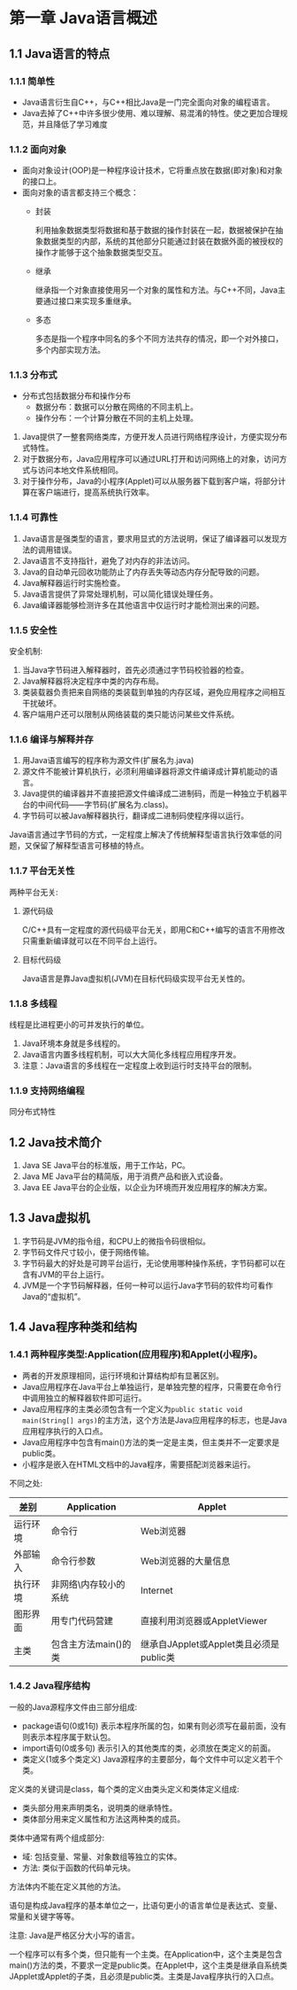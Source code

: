 # 第一章 Java语言概述

## 1.1 Java语言的特点

### 1.1.1 简单性

+ Java语言衍生自C++，与C++相比Java是一门完全面向对象的编程语言。
+ Java去掉了C++中许多很少使用、难以理解、易混淆的特性。使之更加合理规范，并且降低了学习难度

### 1.1.2 面向对象

+ 面向对象设计(OOP)是一种程序设计技术，它将重点放在数据(即对象)和对象的接口上。
+ 面向对象的语言都支持三个概念：
    + 封装
    
        利用抽象数据类型将数据和基于数据的操作封装在一起，数据被保护在抽象数据类型的内部，系统的其他部分只能通过封装在数据外面的被授权的操作才能够于这个抽象数据类型交互。
    + 继承
    
        继承指一个对象直接使用另一个对象的属性和方法。与C++不同，Java主要通过接口来实现多重继承。
    + 多态
    
        多态是指一个程序中同名的多个不同方法共存的情况，即一个对外接口，多个内部实现方法。

### 1.1.3 分布式

+ 分布式包括数据分布和操作分布
    + 数据分布：数据可以分散在网络的不同主机上。
    + 操作分布：一个计算分散在不同的主机上处理。

1. Java提供了一整套网络类库，方便开发人员进行网络程序设计，方便实现分布式特性。
2. 对于数据分布，Java应用程序可以通过URL打开和访问网络上的对象，访问方式与访问本地文件系统相同。
3. 对于操作分布，Java的小程序(Applet)可以从服务器下载到客户端，将部分计算在客户端进行，提高系统执行效率。

### 1.1.4 可靠性

1. Java语言是强类型的语言，要求用显式的方法说明，保证了编译器可以发现方法的调用错误。
2. Java语言不支持指针，避免了对内存的非法访问。
3. Java的自动单元回收功能防止了内存丢失等动态内存分配导致的问题。
4. Java解释器运行时实施检查。
5. Java语言提供了异常处理机制，可以简化错误处理任务。
6. Java编译器能够检测许多在其他语言中仅运行时才能检测出来的问题。

### 1.1.5 安全性

安全机制:
1. 当Java字节码进入解释器时，首先必须通过字节码校验器的检查。
2. Java解释器将决定程序中类的内存布局。
3. 类装载器负责把来自网络的类装载到单独的内存区域，避免应用程序之间相互干扰破坏。
4. 客户端用户还可以限制从网络装载的类只能访问某些文件系统。

### 1.1.6 编译与解释并存

1. 用Java语言编写的程序称为源文件(扩展名为.java)
2. 源文件不能被计算机执行，必须利用编译器将源文件编译成计算机能动的语言。
3. Java提供的编译器并不直接把源文件编译成二进制码，而是一种独立于机器平台的中间代码——字节码(扩展名为.class)。
4. 字节码可以被Java解释器执行，翻译成二进制码使程序得以运行。

Java语言通过字节码的方式，一定程度上解决了传统解释型语言执行效率低的问题，又保留了解释型语言可移植的特点。

### 1.1.7 平台无关性

两种平台无关:

1. 源代码级

    C/C++具有一定程度的源代码级平台无关，即用C和C++编写的语言不用修改只需重新编译就可以在不同平台上运行。
2. 目标代码级

    Java语言是靠Java虚拟机(JVM)在目标代码级实现平台无关性的。

### 1.1.8 多线程

线程是比进程更小的可并发执行的单位。

1. Java环境本身就是多线程的。
2. Java语言内置多线程机制，可以大大简化多线程应用程序开发。
2. 注意：Java语言的多线程在一定程度上收到运行时支持平台的限制。

### 1.1.9 支持网络编程

同分布式特性

## 1.2 Java技术简介

1. Java SE
    Java平台的标准版，用于工作站，PC。
2. Java ME
    Java平台的精简版，用于消费产品和嵌入式设备。
3. Java EE
    Java平台的企业版，以企业为环境而开发应用程序的解决方案。

## 1.3 Java虚拟机

1. 字节码是JVM的指令组，和CPU上的微指令码很相似。
2. 字节码文件尺寸较小，便于网络传输。
3. 字节码最大的好处是可跨平台运行，无论使用哪种操作系统，字节码都可以在含有JVM的平台上运行。
4. JVM是一个字节码解释器，任何一种可以运行Java字节码的软件均可看作Java的“虚拟机”。

## 1.4 Java程序种类和结构

### 1.4.1 两种程序类型:Application(应用程序)和Applet(小程序)。

+ 两者的开发原理相同，运行环境和计算结构却有显著区别。
+ Java应用程序在Java平台上单独运行，是单独完整的程序，只需要在命令行中调用独立的解释器软件即可运行。
+ Java应用程序的主类必须包含有一个定义为`public static void main(String[] args)`的主方法，这个方法是Java应用程序的标志，也是Java应用程序执行的入口点。
+ Java应用程序中包含有main()方法的类一定是主类，但主类并不一定要求是public类。
+ 小程序是嵌入在HTML文档中的Java程序，需要搭配浏览器来运行。

不同之处:

| 差别 | Application | Applet |
|-----|-------------|--------|
| 运行环境 | 命令行 | Web浏览器 |
| 外部输入 | 命令行参数 | Web浏览器的大量信息 |
| 执行环境 | 非网络\内存较小的系统 | Internet |
| 图形界面 | 用专门代码营建 | 直接利用浏览器或AppletViewer |
| 主类 | 包含主方法main()的类 | 继承自JApplet或Applet类且必须是public类 | 

### 1.4.2 Java程序结构

一般的Java源程序文件由三部分组成:
+ package语句(0或1句)
    表示本程序所属的包，如果有则必须写在最前面，没有则表示本程序属于默认包。
+ import语句(0或多句)
    表示引入的其他类库的类，必须放在类定义的前面。
+ 类定义(1或多个类定义)
    Java源程序的主要部分，每个文件中可以定义若干个类。

定义类的关键词是class，每个类的定义由类头定义和类体定义组成:
+ 类头部分用来声明类名，说明类的继承特性。
+ 类体部分用来定义属性和方法这两种类的成员。

类体中通常有两个组成部分:
+ 域: 包括变量、常量、对象数组等独立的实体。
+ 方法: 类似于函数的代码单元块。

方法体内不能在定义其他的方法。

语句是构成Java程序的基本单位之一，比语句更小的语言单位是表达式、变量、常量和关键字等等。

注意: Java是严格区分大小写的语言。

一个程序可以有多个类，但只能有一个主类。在Application中，这个主类是包含main()方法的类，不要求一定是public类。在Applet中，这个主类是继承自系统类JApplet或Applet的子类，且必须是public类。主类是Java程序执行的入口点。
